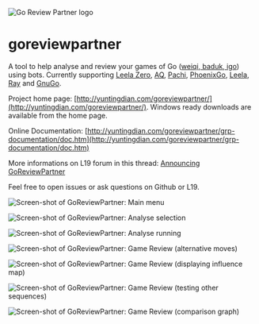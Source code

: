 ![Go Review Partner logo](http://yuntingdian.com/goreviewpartner/grp-documentation/img/goreviewpartner.png "Go Review Partner logo")

# goreviewpartner
A tool to help analyse and review your games of Go ([weiqi, baduk, igo](https://en.wikipedia.org/wiki/Go_(game))) using bots. Currently supporting [Leela Zero](https://github.com/gcp/leela-zero/), [AQ](https://github.com/ymgaq/AQ), [Pachi](https://github.com/pasky/pachi), [PhoenixGo](https://github.com/Tencent/PhoenixGo/), [Leela](https://www.sjeng.org/leela.html), [Ray](https://github.com/zakki/Ray) and [GnuGo](https://www.gnu.org/software/gnugo/).

Project home page: [http://yuntingdian.com/goreviewpartner/](http://yuntingdian.com/goreviewpartner/).
Windows ready downloads are available from the home page.

Online Documentation: [http://yuntingdian.com/goreviewpartner/grp-documentation/doc.htm](http://yuntingdian.com/goreviewpartner/grp-documentation/doc.htm)

More informations on L19 forum in this thread: [Announcing GoReviewPartner](https://lifein19x19.com/forum/viewtopic.php?f=9&t=14050)

Feel free to open issues or ask questions on Github or L19.

![Screen-shot of GoReviewPartner: Main menu](http://yuntingdian.com/goreviewpartner/grp-documentation/img/main_screen.png "Screen-shot of GoReviewPartner: Main menu")

![Screen-shot of GoReviewPartner: Analyse selection](http://yuntingdian.com/goreviewpartner/grp-documentation/img/analysis_panel.png "Screen-shot of GoReviewPartner: Analyse selection")

![Screen-shot of GoReviewPartner: Analyse running](http://yuntingdian.com/goreviewpartner/grp-documentation/img/analysing.png "Screen-shot of GoReviewPartner: Analyse running")

![Screen-shot of GoReviewPartner: Game Review (alternative moves)](http://yuntingdian.com/goreviewpartner/grp-documentation/img/displaying_sequence.png "Screen-shot of GoReviewPartner: Game Review (alternative moves)")

![Screen-shot of GoReviewPartner: Game Review (displaying influence map)](http://yuntingdian.com/goreviewpartner/grp-documentation/img/territories.png "Screen-shot of GoReviewPartner: Game Review (displaying influence map)")

![Screen-shot of GoReviewPartner: Game Review (testing other sequences)](http://yuntingdian.com/goreviewpartner/grp-documentation/img/open_move.png "Screen-shot of GoReviewPartner: Game Review (testing other sequences)")

![Screen-shot of GoReviewPartner: Game Review (comparison graph)](http://yuntingdian.com/goreviewpartner/grp-documentation/img/black_comparison_graph.png "Screen-shot of GoReviewPartner: Game Review (comparison graph)")
